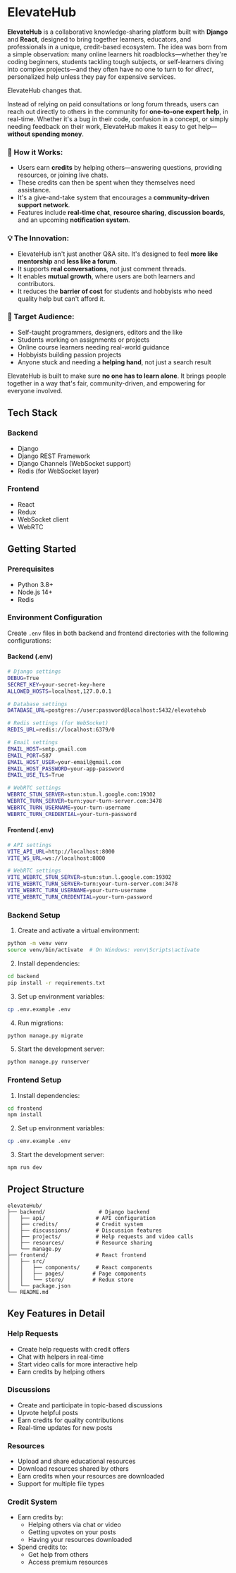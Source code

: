 # ElevateHub

**ElevateHub** is a collaborative knowledge-sharing platform built with **Django** and **React**, designed to bring together learners, educators, and professionals in a unique, credit-based ecosystem. The idea was born from a simple observation: many online learners hit roadblocks—whether they're coding beginners, students tackling tough subjects, or self-learners diving into complex projects—and they often have no one to turn to for *direct*, personalized help unless they pay for expensive services.

ElevateHub changes that.

Instead of relying on paid consultations or long forum threads, users can reach out directly to others in the community for **one-to-one expert help**, in real-time. Whether it's a bug in their code, confusion in a concept, or simply needing feedback on their work, ElevateHub makes it easy to get help—**without spending money**.

### 🔧 How it Works:
- Users earn **credits** by helping others—answering questions, providing resources, or joining live chats.
- These credits can then be spent when they themselves need assistance.
- It's a give-and-take system that encourages a **community-driven support network**.
- Features include **real-time chat**, **resource sharing**, **discussion boards**, and an upcoming **notification system**.

### 💡 The Innovation:
- ElevateHub isn't just another Q&A site. It's designed to feel **more like mentorship** and **less like a forum**.
- It supports **real conversations**, not just comment threads.
- It enables **mutual growth**, where users are both learners and contributors.
- It reduces the **barrier of cost** for students and hobbyists who need quality help but can't afford it.

### 🎯 Target Audience:
- Self-taught programmers, designers, editors and the like
- Students working on assignments or projects
- Online course learners needing real-world guidance
- Hobbyists building passion projects
- Anyone stuck and needing a **helping hand**, not just a search result

ElevateHub is built to make sure **no one has to learn alone**. It brings people together in a way that's fair, community-driven, and empowering for everyone involved.

## Tech Stack

### Backend
- Django
- Django REST Framework
- Django Channels (WebSocket support)
- Redis (for WebSocket layer)

### Frontend
- React
- Redux
- WebSocket client
- WebRTC

## Getting Started

### Prerequisites
- Python 3.8+
- Node.js 14+
- Redis

### Environment Configuration

Create `.env` files in both backend and frontend directories with the following configurations:

#### Backend (.env)
```bash
# Django settings
DEBUG=True
SECRET_KEY=your-secret-key-here
ALLOWED_HOSTS=localhost,127.0.0.1

# Database settings
DATABASE_URL=postgres://user:password@localhost:5432/elevatehub

# Redis settings (for WebSocket)
REDIS_URL=redis://localhost:6379/0

# Email settings
EMAIL_HOST=smtp.gmail.com
EMAIL_PORT=587
EMAIL_HOST_USER=your-email@gmail.com
EMAIL_HOST_PASSWORD=your-app-password
EMAIL_USE_TLS=True

# WebRTC settings
WEBRTC_STUN_SERVER=stun:stun.l.google.com:19302
WEBRTC_TURN_SERVER=turn:your-turn-server.com:3478
WEBRTC_TURN_USERNAME=your-turn-username
WEBRTC_TURN_CREDENTIAL=your-turn-password
```

#### Frontend (.env)
```bash
# API settings
VITE_API_URL=http://localhost:8000
VITE_WS_URL=ws://localhost:8000

# WebRTC settings
VITE_WEBRTC_STUN_SERVER=stun:stun.l.google.com:19302
VITE_WEBRTC_TURN_SERVER=turn:your-turn-server.com:3478
VITE_WEBRTC_TURN_USERNAME=your-turn-username
VITE_WEBRTC_TURN_CREDENTIAL=your-turn-password
```

### Backend Setup

1. Create and activate a virtual environment:
```bash
python -m venv venv
source venv/bin/activate  # On Windows: venv\Scripts\activate
```

2. Install dependencies:
```bash
cd backend
pip install -r requirements.txt
```

3. Set up environment variables:
```bash
cp .env.example .env
```

4. Run migrations:
```bash
python manage.py migrate
```

5. Start the development server:
```bash
python manage.py runserver
```

### Frontend Setup

1. Install dependencies:
```bash
cd frontend
npm install
```

2. Set up environment variables:
```bash
cp .env.example .env
```

3. Start the development server:
```bash
npm run dev
```

## Project Structure

```
elevateHub/
├── backend/                 # Django backend
│   ├── api/                # API configuration
│   ├── credits/            # Credit system
│   ├── discussions/        # Discussion features
│   ├── projects/           # Help requests and video calls
│   ├── resources/          # Resource sharing
│   └── manage.py
├── frontend/               # React frontend
│   ├── src/
│   │   ├── components/     # React components
│   │   ├── pages/         # Page components
│   │   └── store/         # Redux store
│   └── package.json
└── README.md
```

## Key Features in Detail

### Help Requests
- Create help requests with credit offers
- Chat with helpers in real-time
- Start video calls for more interactive help
- Earn credits by helping others

### Discussions
- Create and participate in topic-based discussions
- Upvote helpful posts
- Earn credits for quality contributions
- Real-time updates for new posts

### Resources
- Upload and share educational resources
- Download resources shared by others
- Earn credits when your resources are downloaded
- Support for multiple file types

### Credit System
- Earn credits by:
  - Helping others via chat or video
  - Getting upvotes on your posts
  - Having your resources downloaded
- Spend credits to:
  - Get help from others
  - Access premium resources
